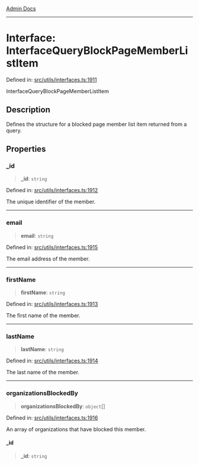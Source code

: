 [Admin Docs](/)

***

# Interface: InterfaceQueryBlockPageMemberListItem

Defined in: [src/utils/interfaces.ts:1911](https://github.com/PalisadoesFoundation/talawa-admin/blob/main/src/utils/interfaces.ts#L1911)

InterfaceQueryBlockPageMemberListItem

## Description

Defines the structure for a blocked page member list item returned from a query.

## Properties

### \_id

> **\_id**: `string`

Defined in: [src/utils/interfaces.ts:1912](https://github.com/PalisadoesFoundation/talawa-admin/blob/main/src/utils/interfaces.ts#L1912)

The unique identifier of the member.

***

### email

> **email**: `string`

Defined in: [src/utils/interfaces.ts:1915](https://github.com/PalisadoesFoundation/talawa-admin/blob/main/src/utils/interfaces.ts#L1915)

The email address of the member.

***

### firstName

> **firstName**: `string`

Defined in: [src/utils/interfaces.ts:1913](https://github.com/PalisadoesFoundation/talawa-admin/blob/main/src/utils/interfaces.ts#L1913)

The first name of the member.

***

### lastName

> **lastName**: `string`

Defined in: [src/utils/interfaces.ts:1914](https://github.com/PalisadoesFoundation/talawa-admin/blob/main/src/utils/interfaces.ts#L1914)

The last name of the member.

***

### organizationsBlockedBy

> **organizationsBlockedBy**: `object`[]

Defined in: [src/utils/interfaces.ts:1916](https://github.com/PalisadoesFoundation/talawa-admin/blob/main/src/utils/interfaces.ts#L1916)

An array of organizations that have blocked this member.

#### \_id

> **\_id**: `string`
